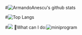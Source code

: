 #![ArmandoAnescu's github stats](https://github-readme-stats.vercel.app/api?username=ArmandoAnescu&show_icons=true&theme=swift)

#![Top Langs](https://github-readme-stats.vercel.app/api/top-langs/?username=ArmandoAnescu&langs_count=10)

#![](https://github-readme-stats.vercel.app/api/top-langs/?username=ArmandoAnescu&layout=compact&langs_count=10)
🥇What can I do:![miniprogram](https://img.shields.io/badge/-Miniprogram-333333?style=flat&logo=wechat)
